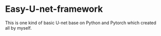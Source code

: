 # Easy-U-net-framework
This is one kind of basic U-net base on Python and Pytorch which created all by myself.
